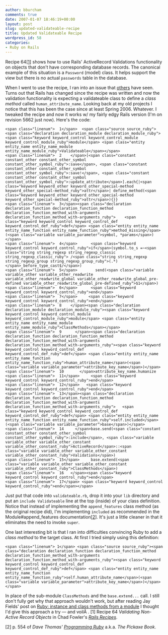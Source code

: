 ```yaml
---
author: bburcham
comments: true
date: 2007-01-07 18:46:19+00:00
layout: post
slug: updated-validateable-recipe
title: Updated Validateable Recipe
wordpress_id: 58
categories:
- Ruby on Rails
---
```


Recipe 64[[1](http://www.memerocket.com/wp-admin/post.php#fn_1)] shows how to use Rails' ActiveRecord Validations functionality on objects that don't have corresponding database records.  The canonical example of this situation is a `Password` (model) class.  It helps support the view but there is no actual `passwords` table in the database.

When I went to use the recipe, I ran into an issue that [others](http://made-of-stone.blogspot.com/2006/11/active-record-validations-and.html) have seen.   Turns out that Rails has changed since the recipe was written and now the validation functionality is expecting a validateable class to define a _class method_ called `human_attribute_name`.  Looking back at my old projects I notice that this has been the case since at least Spring 2006.  Whatever.  I tweaked the recipe and now it works w/ my fairly edgy Rails version (I'm on revision 5662 just now).  Here's the code:

    
    <span class="linenum">  1</span>  <span class="source source_ruby"><span class="declaration declaration_module declaration_module_ruby"><span class="keyword keyword_control keyword_control_module keyword_control_module_ruby">module</span> <span class="entity entity_name entity_name_module entity_name_module_ruby">Validateable</span></span>
    <span class="linenum">  2    </span>[<span class="constant constant_other constant_other_symbol constant_other_symbol_ruby">:save</span>, <span class="constant constant_other constant_other_symbol constant_other_symbol_ruby">:save!</span>, <span class="constant constant_other constant_other_symbol constant_other_symbol_ruby">:update_attribute</span>].each{|<span class="keyword keyword_other keyword_other_special-method keyword_other_special-method_ruby">attr</span>| define_method(<span class="keyword keyword_other keyword_other_special-method keyword_other_special-method_ruby">attr</span>){}}
    <span class="linenum">  3</span><span class="declaration declaration_function declaration_function_method declaration_function_method_with-arguments declaration_function_method_with-arguments_ruby">    <span class="keyword keyword_control keyword_control_def keyword_control_def_ruby">def</span> <span class="entity entity_name entity_name_function entity_name_function_ruby">method_missing</span>(<span class="variable variable_parameter">symbol, *params</span>)</span>
    <span class="linenum">  4</span>      <span class="keyword keyword_control keyword_control_ruby">if</span>(symbol.to_s =~<span class="string string_regexp string_regexp_classic string_regexp_classic_ruby"> /<span class="string string_regexp string_regexp_group string_regexp_group_ruby">(.*)</span>_before_type_cast$/</span>)
    <span class="linenum">  5</span>        send(<span class="variable variable_other variable_other_readwrite variable_other_readwrite_global variable_other_readwrite_global_pre-defined variable_other_readwrite_global_pre-defined_ruby">$1</span>)
    <span class="linenum">  6</span>      <span class="keyword keyword_control keyword_control_ruby">end</span>
    <span class="linenum">  7</span>     <span class="keyword keyword_control keyword_control_ruby">end</span>
    <span class="linenum">  8    </span><span class="declaration declaration_module declaration_module_ruby"><span class="keyword keyword_control keyword_control_module keyword_control_module_ruby">module</span> <span class="entity entity_name entity_name_module entity_name_module_ruby">ClassMethods</span></span>
    <span class="linenum">  9      </span><span class="declaration declaration_function declaration_function_method declaration_function_method_with-arguments declaration_function_method_with-arguments_ruby"><span class="keyword keyword_control keyword_control_def keyword_control_def_ruby">def</span> <span class="entity entity_name entity_name_function entity_name_function_ruby">human_attribute_name</span>(<span class="variable variable_parameter">attribute_key_name</span>)</span>
    <span class="linenum">  10       </span>attribute_key_name.humanize
    <span class="linenum">  11</span>     <span class="keyword keyword_control keyword_control_ruby">end</span>
    <span class="linenum">  12</span>   <span class="keyword keyword_control keyword_control_ruby">end</span>
    <span class="linenum">  13</span><span class="declaration declaration_function declaration_function_method declaration_function_method_with-arguments declaration_function_method_with-arguments_ruby">   <span class="keyword keyword_control keyword_control_def keyword_control_def_ruby">def</span> <span class="entity entity_name entity_name_function entity_name_function_ruby">self.included</span>(<span class="variable variable_parameter">base</span>)</span>
    <span class="linenum">  14     </span>base.send(<span class="constant constant_other constant_other_symbol constant_other_symbol_ruby">:include</span>, <span class="variable variable_other variable_other_constant variable_other_constant_ruby">ActiveRecord</span>::<span class="variable variable_other variable_other_constant variable_other_constant_ruby">Validations</span>)
    <span class="linenum">  15</span>     base.extend(<span class="variable variable_other variable_other_constant variable_other_constant_ruby">ClassMethods</span>)
    <span class="linenum">  16   </span><span class="keyword keyword_control keyword_control_ruby">end</span>
    <span class="linenum">  17</span> <span class="keyword keyword_control keyword_control_ruby">end</span></span>


Just put that code into `validateable.rb`, drop it into your `lib` directory and put an `include Validateable` line at the top (inside) of your class definition.
Notice that instead of implementing the `append_features` class method (as the original recipe did), I'm implementing `included` as recommended in the Module#append_features documentation[[2](http://www.memerocket.com/wp-admin/post.php#fn_2)].  It's just a little cleaner in that it eliminates the need to invoke `super`.

One last interesting bit is that I ran into difficulties convincing Ruby to add a _class method_ to the target class.  At first I tried simply using this definition:

    
    <span class="linenum"> 1</span> <span class="source source_ruby"><span class="declaration declaration_function declaration_function_method declaration_function_method_with-arguments declaration_function_method_with-arguments_ruby"><span class="keyword keyword_control keyword_control_def keyword_control_def_ruby">def</span> <span class="entity entity_name entity_name_function entity_name_function_ruby">self.human_attribute_name</span>(<span class="variable variable_parameter">attribute_key_name</span>)</span>
    </span>


In place of the sub-module `ClassMethods` and the `base.extend...` call.  I still don't fully get why that approach wouldn't work, but after reading Jay Fields' post on [Ruby: instance and class methods from a module](http://jayfields.blogspot.com/2006/12/ruby-instance-and-class-methods-from.html) I thought I'd give this approach a try — and voilÃ .
[1] Recipe 64 _Validating Non-Active Record Objects_ in Chad Fowler's _[Rails Recipes](http://www.pragmaticprogrammer.com/titles/fr_rr/http://www.pragmaticprogrammer.com/titles/fr_rr/)_.

[2]  p. 554 of _Dave Thomas'_ _[Programming Ruby](http://www.pragmaticprogrammer.com/titles/ruby/index.html)_ a.k.a. _The Pickaxe Book_.
